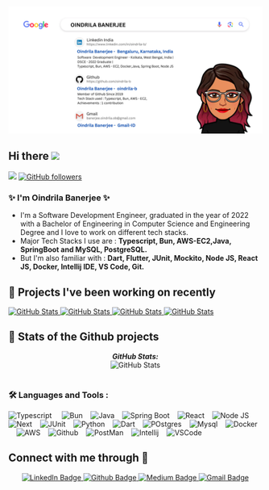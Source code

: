 <!--
**oindrila-b/oindrila-b** is a ✨ _special_ ✨ repository because its `README.md` (this file) appears on your GitHub profile.

Here are some ideas to get you started:

- 🔭 I’m currently working on ...
- 🌱 I’m currently learning ...
- 👯 I’m looking to collaborate on ...
- 🤔 I’m looking for help with ...
- 💬 Ask me about ...
- 📫 How to reach me: ...
- 😄 Pronouns: ...
- ⚡ Fun fact: ...
-->

![Oindrila Banerjee banner image](./logos/OINDRILA%20BANERJEE.png)


<h2> Hi there <img src="https://media.giphy.com/media/hvRJCLFzcasrR4ia7z/giphy.gif" width="30px"/></h2>


![](https://komarev.com/ghpvc/?username=oindrila-b&label=PROFILE+VIEWS&color=blueviolet) [![GitHub followers](https://img.shields.io/github/followers/oindrila-b.svg?style=social&label=Follow)](https://github.com/oindrila-b?tab=followers)

### ✨ I'm Oindrila Banerjee ✨
- I'm a Software Development Engineer, graduated in the year of 2022 with a Bachelor of Engineering in Computer Science and Engineering Degree and I love to work on different tech stacks. 
- Major Tech Stacks I use are : <b> Typescript, Bun, AWS-EC2,Java, SpringBoot and MySQL, PostgreSQL.</b>
- But I'm also familiar with : <b>Dart, Flutter, JUnit, Mockito, Node JS, React JS, Docker, Intellij IDE, VS Code, Git. </b>

<h2> 📌 Projects I've been working on recently</h2>

<div>
  <p>
   <a href="https://github.com/oindrila-b/affirmation-ext">
      <img src="https://github-readme-stats.vercel.app/api/pin/?username=oindrila-b&repo=affirmation-ext" alt="GitHub Stats" />
    </a> 
    <a href="https://github.com/oindrila-b/TheCorporateDictionary">
      <img src="https://github-readme-stats.vercel.app/api/pin/?username=oindrila-b&repo=TheCorporateDictionary" alt="GitHub Stats" />
    </a> 
    <a href="https://github.com/oindrila-b/NotesApp">
      <img src="https://github-readme-stats.vercel.app/api/pin/?username=oindrila-b&repo=NotesApp" alt="GitHub Stats" />
    </a>
      <a href="https://github.com/oindrila-b/homebody">
      <img src="https://github-readme-stats.vercel.app/api/pin/?username=oindrila-b&repo=homebody" alt="GitHub Stats" />
    </a>
  </p>
</div>

<h2>🔬 Stats of the Github projects </h2>
<div>
  <p align="center">
  <b><em>GitHub Stats:</em></b> <br/>
    <img src="https://github-readme-streak-stats.herokuapp.com/?user=oindrila-b" alt="GitHub Stats" /> <br/><br/>
 
 ### :hammer_and_wrench: Languages and Tools :
<div>
  <img src="https://raw.githubusercontent.com/marwin1991/profile-technology-icons/refs/heads/main/icons/typescript.png" title="Typescript" alt="Typescript" width= "65" height="65"/> &nbsp;&nbsp;&nbsp;
  <img src="https://raw.githubusercontent.com/marwin1991/profile-technology-icons/refs/heads/main/icons/bun_js.png" title="Bun" alt="Bun" width= "65" height="65"/>&nbsp;&nbsp;&nbsp;
  <img src="https://raw.githubusercontent.com/marwin1991/profile-technology-icons/refs/heads/main/icons/java.png" title="Java" alt="Java" width= "65" height="65"/>&nbsp;&nbsp;&nbsp;
  <img src="https://raw.githubusercontent.com/marwin1991/profile-technology-icons/refs/heads/main/icons/spring_boot.png" title="Spring Boot" alt="Spring Boot" width= "65" height="65"/>&nbsp;&nbsp;&nbsp;
    <img src="https://raw.githubusercontent.com/marwin1991/profile-technology-icons/refs/heads/main/icons/react.png" title="React" alt="React" width= "65" height="65"/>&nbsp;&nbsp;&nbsp;
  <img src="https://raw.githubusercontent.com/marwin1991/profile-technology-icons/refs/heads/main/icons/node_js.png" title="Node JS" alt="Node JS" width= "65" height="65"/>&nbsp;&nbsp;&nbsp;
  <img src="https://raw.githubusercontent.com/marwin1991/profile-technology-icons/refs/heads/main/icons/next_js.png" title="Next" alt="Next" width= "65" height="65"/>&nbsp;&nbsp;&nbsp;
    <img src="https://raw.githubusercontent.com/marwin1991/profile-technology-icons/refs/heads/main/icons/junit.png" title="JUnit" alt="JUnit" width= "65" height="65"/>&nbsp;&nbsp;&nbsp;
      <img src="https://raw.githubusercontent.com/marwin1991/profile-technology-icons/refs/heads/main/icons/python.png" title="Python" alt="Python" width= "65" height="65"/>&nbsp;&nbsp;&nbsp;
    <img src="https://raw.githubusercontent.com/marwin1991/profile-technology-icons/refs/heads/main/icons/dart.png" title="Dart" alt="Dart" width= "65" height="65"/>&nbsp;&nbsp;&nbsp;
    <img src="https://raw.githubusercontent.com/marwin1991/profile-technology-icons/refs/heads/main/icons/postgresql.png" title="Postgres" alt="POstgres" width= "65" height="65"/>&nbsp;&nbsp;&nbsp;
      <img src="https://raw.githubusercontent.com/marwin1991/profile-technology-icons/refs/heads/main/icons/mysql.png" title="Mysql" alt="Mysql" width= "65" height="65"/>&nbsp;&nbsp;&nbsp;
  <img src="https://raw.githubusercontent.com/marwin1991/profile-technology-icons/refs/heads/main/icons/docker.png" title="Docker" alt="Docker" width= "65" height="65"/>&nbsp;&nbsp;&nbsp;
  <img src="https://raw.githubusercontent.com/marwin1991/profile-technology-icons/refs/heads/main/icons/aws.png" title="AWS" alt="AWS" width= width= "65" height="65"/>&nbsp;&nbsp;&nbsp;
  <img src="https://raw.githubusercontent.com/marwin1991/profile-technology-icons/refs/heads/main/icons/github.png" title="Github" alt="Github" width= "65" height="65"/>&nbsp;&nbsp;&nbsp;
  <img src="https://raw.githubusercontent.com/marwin1991/profile-technology-icons/refs/heads/main/icons/postman.png" title="PostMan" alt="PostMan" width= "65" height="65"/>&nbsp;&nbsp;&nbsp;
    <img src="https://raw.githubusercontent.com/marwin1991/profile-technology-icons/refs/heads/main/icons/intellij.png" title="Intellij" alt="Intellij" width= "65" height="65"/>&nbsp;&nbsp;&nbsp;
  <img src="https://raw.githubusercontent.com/marwin1991/profile-technology-icons/refs/heads/main/icons/visual_studio_code.png" title="VSCode" alt="VSCode" width= "65" height="65"/>&nbsp;&nbsp;&nbsp;
</div>
</div>

  </p>
</div>


<h2>Connect with me through 🔗</h2>
<center>
<div id="badges">
  <a href="https://www.linkedin.com/in/oindrila-b/">
    <img src="https://img.shields.io/badge/LinkedIn-0A66C2?style=for-the-badge&logo=linkedin&logoColor=white" alt="LinkedIn Badge"/>
  </a>
  <a href="https://github.com/oindrila-b">
    <img src="https://img.shields.io/badge/Github-181717?style=for-the-badge&logo=github&logoColor=white" alt="Github Badge"/>
  </a>
  <a href="https://medium.com/@oindrila-b">
    <img src="https://img.shields.io/badge/Medium-000000?style=for-the-badge&logo=medium&logoColor=white" alt="Medium Badge"/>
     <a href="mailto:banerjee.oindrila.ob@gmail.com">
    <img src="https://img.shields.io/badge/Gmail-EA4335?style=for-the-badge&logo=gmail&logoColor=white" alt="Gmail Badge"/>
  </a>
</div>
</center>

